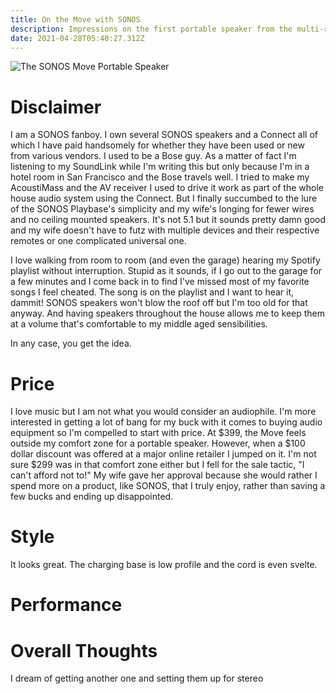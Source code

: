 ```yaml
---
title: On the Move with SONOS
description: Impressions on the first portable speaker from the multi-room audio provider.
date: 2021-04-28T05:40:27.312Z
---
```

![The SONOS Move Portable Speaker](/assets/images/posts/sonos-move.jpeg "The SONOS Move in its natural habitat.")

# Disclaimer

I am a SONOS fanboy. I own several SONOS speakers and a Connect all of which I have paid handsomely for whether they have been used or new from various vendors. I used to be a Bose guy. As a matter of fact I'm listening to my SoundLink while I'm writing this but only because I'm in a hotel room in San Francisco and the Bose travels well. I tried to make my AcoustiMass and the AV receiver I used to drive it work as part of the whole house audio system using the Connect. But I finally succumbed to the lure of the SONOS Playbase's simplicity and my wife's longing for fewer wires and no ceiling mounted speakers. It's not 5.1 but it sounds pretty damn good and my wife doesn't have to futz with multiple devices and their respective remotes or one complicated universal one.

I love walking from room to room (and even the garage) hearing my Spotify playlist without interruption. Stupid as it sounds, if I go out to the garage for a few minutes and I come back in to find I've missed most of my favorite songs I feel cheated. The song is on the playlist and I want to hear it, dammit! SONOS speakers won't blow the roof off but I'm too old for that anyway. And having speakers throughout the house allows me to keep them at a volume that's comfortable to my middle aged sensibilities.

In any case, you get the idea.

# Price

I love music but I am not what you would consider an audiophile. I'm more interested in getting a lot of bang for my buck with it comes to buying audio equipment so I'm compelled to start with price. At $399, the Move feels outside my comfort zone for a portable speaker. However, when a $100 dollar discount was offered at a major online retailer I jumped on it. I'm not sure $299 was in that comfort zone either but I fell for the sale tactic, "I can't afford not to!" My wife gave her approval because she would rather I spend more on a product, like SONOS, that I truly enjoy, rather than saving a few bucks and ending up disappointed.

# Style

It looks great. The charging base is low profile and the cord is even svelte. 

# Performance

# Overall Thoughts

I dream of getting another one and setting them up for stereo